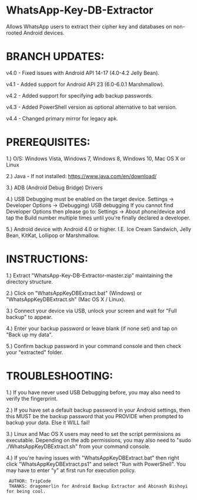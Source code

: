# WhatsApp-Key-DB-Extractor
Allows WhatsApp users to extract their cipher key and databases on non-rooted Android devices.


# BRANCH UPDATES:

v4.0 - Fixed issues with Android API 14-17 (4.0-4.2 Jelly Bean).

v4.1 - Added support for Android API 23 (6.0-6.0.1 Marshmallow).

v4.2 - Added support for specifying adb backup passwords.

v4.3 - Added PowerShell version as optional alternative to bat version.

v4.4 - Changed primary mirror for legacy apk.


# PREREQUISITES:

 1.) O/S: Windows Vista, Windows 7, Windows 8, Windows 10, Mac OS X or Linux
 
 2.) Java - If not installed: https://www.java.com/en/download/
 
 3.) ADB (Android Debug Bridge) Drivers
 
 4.) USB Debugging must be enabled on the target device. Settings -> Developer Options -> (Debugging) USB debugging
     If you cannot find Developer Options then please go to: Settings -> About phone/device and tap the Build number
     multiple times until you're finally declared a developer.
     
 5.) Android device with Android 4.0 or higher. I.E. Ice Cream Sandwich, Jelly Bean, KitKat, Lollipop or Marshmallow.



# INSTRUCTIONS:

 1.) Extract "WhatsApp-Key-DB-Extractor-master.zip" maintaining the directory structure.
 
 2.) Click on "WhatsAppKeyDBExtract.bat" (Windows) or "WhatsAppKeyDBExtract.sh" (Mac OS X / Linux).
 
 3.) Connect your device via USB, unlock your screen and wait for "Full backup" to appear.
 
 4.) Enter your backup password or leave blank (if none set) and tap on "Back up my data".
 
 5.) Confirm backup password in your command console and then check your "extracted" folder.
 


# TROUBLESHOOTING:

 1.) If you have never used USB Debugging before, you may also need to verify the fingerprint.
 
 2.) If you have set a default backup password in your Android settings, then this MUST be the
     backup password that you PROVIDE when prompted to backup your data. Else it WILL fail!
     
 3.) Linux and Mac OS X users may need to set the script permissions as executable. Depending on the
     adb permissions, you may also need to "sudo ./WhatsAppKeyDBExtract.sh" from your command console.
     
 4.) If you're having issues with "WhatsAppKeyDBExtract.bat" then right click "WhatsAppKeyDBExtract.ps1"
     and select "Run with PowerShell". You may have to enter "y" at first run for execution policy.
     
     
     
     
     
     AUTHOR: TripCode
     THANKS: dragomerlin for Android Backup Extractor and Abinash Bishoyi for being cool.
